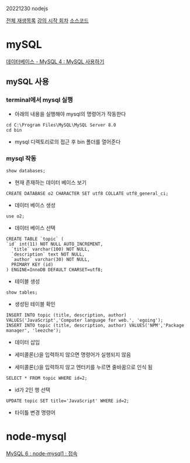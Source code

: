 20221230 nodejs

[전체 재생목록](https://youtube.com/playlist?list=PLuHgQVnccGMBnrdKRODJmbH7UZ2A48LBK)
[강의 시작 회차](https://youtu.be/t1UtCblLk_0)
[소스코드](https://opentutorials.org/module/2026/12063)


# mySQL

[데이터베이스 - MySQL 4 : MySQL 사용하기](https://youtu.be/wcXGmK39m34)


## mySQL 사용

### terminal에서 mysql 실행

- 아래의 내용을 실행해야 mysql의 명령어가 작동한다
```
cd C:\Program Files\MySQL\MySQL Server 8.0
cd bin
```
- mysql 디렉토리로의 접근 후 bin 폴더를 열어준다




### mysql 작동
```
show databases;
```
- 현재 존재하는 데이터 베이스 보기

```
CREATE DATABASE o2 CHARACTER SET utf8 COLLATE utf8_general_ci;
```
- 데이터 베이스 생성

```
use o2;
```
- 데이터 베이스 선택

```
CREATE TABLE `topic` (
`id` int(11) NOT NULL AUTO_INCREMENT,
  `title` varchar(100) NOT NULL,
  `description` text NOT NULL,
  `author` varchar(30) NOT NULL,
  PRIMARY KEY (id)
) ENGINE=InnoDB DEFAULT CHARSET=utf8;
```
- 테이블 생성

```
show tables;
```
- 생성된 테이블 확인

```
INSERT INTO topic (title, description, author) VALUES('JavaScript','Computer language for web.', 'egoing');
INSERT INTO topic (title, description, author) VALUES('NPM','Package manager', 'leezche');
```
- 데이터 삽입


- 세미콜론(;)을 입력하지 않으면 명령어가 실행되지 않음
- 세미콜론(;)을 입력하지 않고 엔터키를 누르면 줄바꿈으로 인식 됨

```
SELECT * FROM topic WHERE id=2;
```
- id가 2인 행 선택

```
UPDATE topic SET title='JavaScript' WHERE id=2;
```
- 타이틀 변경 명령어 
 

# node-mysql

[MySQL 6 : node-mysql1 : 접속](https://youtu.be/xcF5wSRMDxo)



